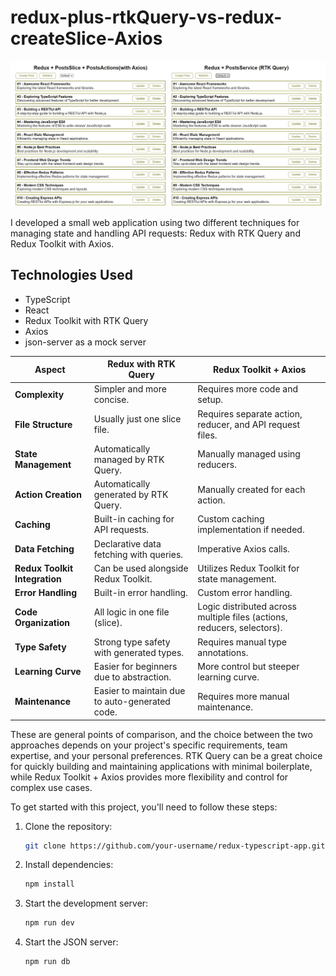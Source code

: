 # redux-plus-rtkQuery-vs-redux-createSlice-Axios
![Alt Text](https://github.com/dsimonaits/redux-plus-rtkQuery-vs-redux-createSlice-Axios/blob/main/public/screenshot.jpg)

I developed a small web application using two different techniques for managing state and handling API requests: Redux with RTK Query and Redux Toolkit with Axios.

## Technologies Used

- TypeScript
- React
- Redux Toolkit with RTK Query
- Axios
- json-server as a mock server

| Aspect                        | Redux with RTK Query                           | Redux Toolkit + Axios                                                   |
| ----------------------------- | ---------------------------------------------- | ----------------------------------------------------------------------- |
| **Complexity**                | Simpler and more concise.                      | Requires more code and setup.                                           |
| **File Structure**            | Usually just one slice file.                   | Requires separate action, reducer, and API request files.               |
| **State Management**          | Automatically managed by RTK Query.            | Manually managed using reducers.                                        |
| **Action Creation**           | Automatically generated by RTK Query.          | Manually created for each action.                                       |
| **Caching**                   | Built-in caching for API requests.             | Custom caching implementation if needed.                                |
| **Data Fetching**             | Declarative data fetching with queries.        | Imperative Axios calls.                                                 |
| **Redux Toolkit Integration** | Can be used alongside Redux Toolkit.           | Utilizes Redux Toolkit for state management.                            |
| **Error Handling**            | Built-in error handling.                       | Custom error handling.                                                  |
| **Code Organization**         | All logic in one file (slice).                 | Logic distributed across multiple files (actions, reducers, selectors). |
| **Type Safety**               | Strong type safety with generated types.       | Requires manual type annotations.                                       |
| **Learning Curve**            | Easier for beginners due to abstraction.       | More control but steeper learning curve.                                |
| **Maintenance**               | Easier to maintain due to auto-generated code. | Requires more manual maintenance.                                       |

These are general points of comparison, and the choice between the two approaches depends on your project's specific requirements, team expertise, and your personal preferences. RTK Query can be a great choice for quickly building and maintaining applications with minimal boilerplate, while Redux Toolkit + Axios provides more flexibility and control for complex use cases.

To get started with this project, you'll need to follow these steps:

1. Clone the repository:

   ```bash
   git clone https://github.com/your-username/redux-typescript-app.git
   ```

2. Install dependencies:
   ```bash
   npm install
   ```
   
3. Start the development server:
   ```bash
   npm run dev
   ```

5. Start the JSON server:
   ```bash
   npm run db
   ```
   

